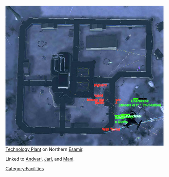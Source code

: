 ![](../images/Dagur_overhead.jpg "fig:Dagur_overhead.jpg") [Technology
Plant](../locations/Technology_Plant.md) on Northern
[Esamir](../locations/Esamir.md).

Linked to [Andvari](Andvari.md), [Jarl](Jarl.md), and
[Mani](Mani.md).

[Category:Facilities](Category:Facilities.md)
